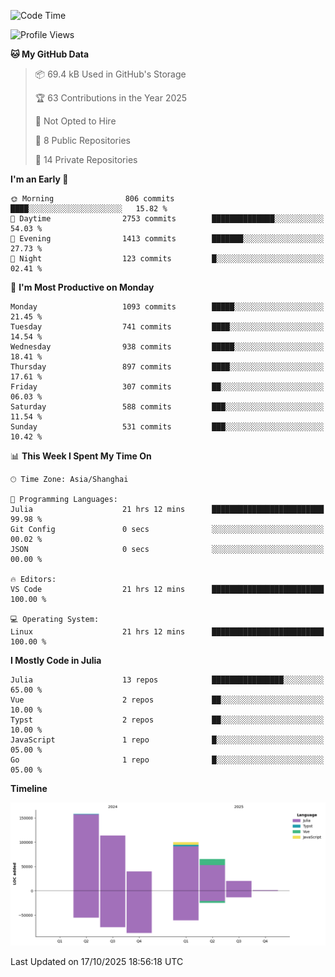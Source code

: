 <!--START_SECTION:waka-->
![Code Time](http://img.shields.io/badge/Code%20Time-819%20hrs%2017%20mins-blue)

![Profile Views](http://img.shields.io/badge/Profile%20Views-0-blue)

**🐱 My GitHub Data** 

> 📦 69.4 kB Used in GitHub's Storage 
 > 
> 🏆 63 Contributions in the Year 2025
 > 
> 🚫 Not Opted to Hire
 > 
> 📜 8 Public Repositories 
 > 
> 🔑 14 Private Repositories 
 > 
**I'm an Early 🐤** 

```text
🌞 Morning                806 commits         ████░░░░░░░░░░░░░░░░░░░░░   15.82 % 
🌆 Daytime                2753 commits        ██████████████░░░░░░░░░░░   54.03 % 
🌃 Evening                1413 commits        ███████░░░░░░░░░░░░░░░░░░   27.73 % 
🌙 Night                  123 commits         █░░░░░░░░░░░░░░░░░░░░░░░░   02.41 % 
```
📅 **I'm Most Productive on Monday** 

```text
Monday                   1093 commits        █████░░░░░░░░░░░░░░░░░░░░   21.45 % 
Tuesday                  741 commits         ████░░░░░░░░░░░░░░░░░░░░░   14.54 % 
Wednesday                938 commits         █████░░░░░░░░░░░░░░░░░░░░   18.41 % 
Thursday                 897 commits         ████░░░░░░░░░░░░░░░░░░░░░   17.61 % 
Friday                   307 commits         ██░░░░░░░░░░░░░░░░░░░░░░░   06.03 % 
Saturday                 588 commits         ███░░░░░░░░░░░░░░░░░░░░░░   11.54 % 
Sunday                   531 commits         ███░░░░░░░░░░░░░░░░░░░░░░   10.42 % 
```


📊 **This Week I Spent My Time On** 

```text
🕑︎ Time Zone: Asia/Shanghai

💬 Programming Languages: 
Julia                    21 hrs 12 mins      █████████████████████████   99.98 % 
Git Config               0 secs              ░░░░░░░░░░░░░░░░░░░░░░░░░   00.02 % 
JSON                     0 secs              ░░░░░░░░░░░░░░░░░░░░░░░░░   00.00 % 

🔥 Editors: 
VS Code                  21 hrs 12 mins      █████████████████████████   100.00 % 

💻 Operating System: 
Linux                    21 hrs 12 mins      █████████████████████████   100.00 % 
```

**I Mostly Code in Julia** 

```text
Julia                    13 repos            ████████████████░░░░░░░░░   65.00 % 
Vue                      2 repos             ██░░░░░░░░░░░░░░░░░░░░░░░   10.00 % 
Typst                    2 repos             ██░░░░░░░░░░░░░░░░░░░░░░░   10.00 % 
JavaScript               1 repo              █░░░░░░░░░░░░░░░░░░░░░░░░   05.00 % 
Go                       1 repo              █░░░░░░░░░░░░░░░░░░░░░░░░   05.00 % 
```



**Timeline**

![Lines of Code chart](https://raw.githubusercontent.com/DimhamT/DimhamT/main/assets/bar_graph.png)


 Last Updated on 17/10/2025 18:56:18 UTC
<!--END_SECTION:waka-->



<!--
**dhtantoy/dhtantoy** is a ✨ _special_ ✨ repository because its `README.md` (this file) appears on your GitHub profile.

Here are some ideas to get you started:

- 🔭 I’m currently working on ...
- 🌱 I’m currently learning ...
- 👯 I’m looking to collaborate on ...
- 🤔 I’m looking for help with ...
- 💬 Ask me about ...
- 📫 How to reach me: ...
- 😄 Pronouns: ...
- ⚡ Fun fact: ...
-->
